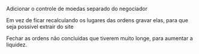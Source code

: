 Adicionar o controle de moedas separado do negociador

Em vez de ficar recalculando os lugares das ordens gravar elas, para que seja possivel extrair do site

Fechar as ordens não concluidas que tiverem muito longe, para aumentar a liquidez.

